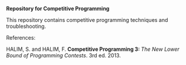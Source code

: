 <b>Repository for Competitive Programming</b>

This repository contains competitive programming
techniques and troubleshooting.

References:

HALIM, S. and HALIM, F. <b>Competitive Programming 3: </b><i>The New Lower
Bound of Programming Contests</i>.
3rd ed. 2013.

